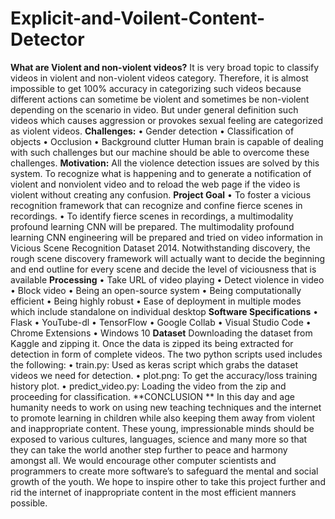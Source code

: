 # Explicit-and-Voilent-Content-Detector
**What are Violent and non-violent videos?**
It is very broad topic to classify videos in violent and non-violent videos category. Therefore, it is almost impossible to get 100% accuracy in categorizing such videos because different actions can sometime be violent and sometimes be non-violent depending on the scenario in video. But under general definition such videos which causes aggression or provokes sexual feeling are categorized as violent videos.
**Challenges:**
•	Gender detection
•	Classification of objects
•	Occlusion
•	Background clutter
Human brain is capable of dealing with such challenges but our machine should be able to overcome these challenges.
**Motivation:**
                  All the violence detection issues are solved by this system. To recognize what is happening and to generate a notification of violent and nonviolent video and to reload the web page if the video is violent without creating any confusion. 
**Project Goal**
•	To foster a vicious recognition framework that can recognize and confine fierce scenes in recordings. 
•	To identify fierce scenes in recordings, a multimodality profound learning CNN will be prepared. The multimodality profound learning CNN engineering will be prepared and tried on video information in Vicious Scene Recognition Dataset 2014. Notwithstanding discovery, the rough scene discovery framework will actually want to decide the beginning and end outline for every scene and decide the level of viciousness that is available
**Processing**
•	Take URL of video playing
•	Detect violence in video
•	Block video
•	Being an open-source system
•	Being computationally efficient
•	Being highly robust
•	Ease of deployment in multiple modes which include standalone on individual desktop
**Software Specifications**
•	Flask
•	YouTube-dl
•	TensorFlow
•	Google Collab
•	Visual Studio Code
•	Chrome Extensions
•	Windows 10 
**Dataset**
Downloading the dataset from Kaggle and zipping it. Once the data is zipped its being extracted for detection in form of complete videos. 
The two python scripts used includes the following: 
•	train.py: Used as keras script which grabs the dataset videos we need for detection. 
•	plot.png: To get the accuracy/loss training history plot. 
•	predict_video.py: Loading the video from the zip and proceeding for classification. 
**CONCLUSION **
In this day and age humanity needs to work on using new teaching techniques and the internet to promote learning in children while also keeping them away from violent and inappropriate content. These young, impressionable minds should be exposed to various cultures, languages, science and many more so that they can take the world another step further to peace and harmony amongst all. We would encourage other computer scientists and programmers to create more software’s to safeguard the mental and social growth of the youth. We hope to inspire other to take this project further and rid the internet of inappropriate content in the most efficient manners possible.




